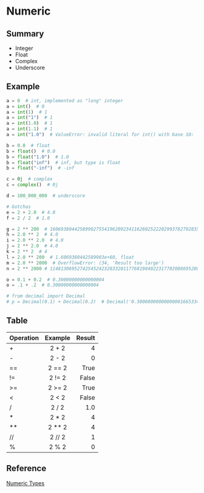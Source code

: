 # Numeric

## Summary
* Integer
* Float
* Complex
* Underscore

## Example
```py
a = 0  # int, implemented as "long" integer
a = int()  # 0
a = int(1)  # 1
a = int("1")  # 1
a = int(1.0)  # 1
a = int(1.1)  # 1
a = int("1.0")  # ValueError: invalid literal for int() with base 10: '1.0'

b = 0.0  # float
b = float()  # 0.0
b = float("1.0")  # 1.0
b = float("inf")  # inf, but type is float
b = float("-inf")  # -inf

c = 0j  # complex
c = complex()  # 0j

d = 100_000_000  # underscore

# Gotchas
e = 2 + 2.0  # 4.0
f = 2 / 2  # 1.0

g = 2 ** 200  # 1606938044258990275541962092341162602522202993782792835301376
h = 2.0 ** 2  # 4.0
i = 2.0 ** 2.0  # 4.0
j = 2 ** 2.0  # 4.0
k = 2 ** 2  # 4
l = 2.0 ** 200  # 1.6069380442589903e+60, float
m = 2.0 ** 2000  # OverflowError: (34, 'Result too large')
n = 2 ** 2000 # 114813069527425452423283320117768198402231770208869520047764...

o = 0.1 + 0.2  # 0.30000000000000004
o = .1 + .2  # 0.30000000000000004

# from decimal import Decimal 
# p = Decimal(0.1) + Decimal(0.2)  # Decimal('0.3000000000000000166533453694')
```

## Table

| Operation |    Example    |   Result|
|-----------|:-------------:|--------:|
| +         |     2 + 2     |       4 |
| -         |     2 - 2     |       0 |
| ==        |     2 == 2    |    True |
| !=        |     2 != 2    |   False |
| >=        |     2 >= 2    |    True |
| <         |     2 < 2     |   False |
| /         |     2 / 2     |     1.0 |
| *         |     2 * 2     |       4 |
| **        |     2 ** 2    |       4 |
| //        |     2 // 2    |       1 |
| %         |     2 % 2     |       0 |


## Reference
[Numeric Types](https://docs.python.org/3/library/stdtypes.html#numeric-types-int-float-complex)
